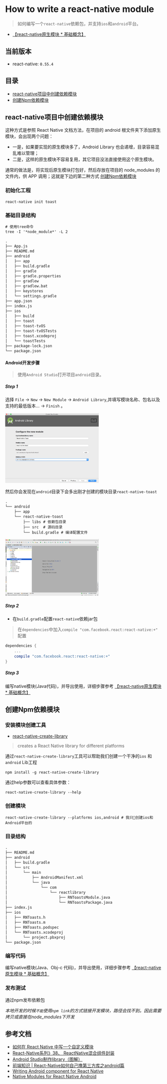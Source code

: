 # How to write a react-native module

> 如何编写一个`react-native`依赖包，并支持`ios`和`android`平台。

- [【react-native原生模块 * 基础概念】](https://github.com/Xing-He/react-native-native-module)

## 当前版本

- react-native: `0.55.4`

## 目录

- [react-native项目中创建依赖模块](#react-native项目中创建依赖模块)
- [创建Npm依赖模块](#创建npm依赖模块)

## react-native项目中创建依赖模块

这种方式是参照 React Native 文档方法，在项目的 android 根文件夹下添加原生模块，会出现两个问题：
- 一是，如果要实现的原生模块多了，Android Library 也会递增，目录容易混乱难以管理；
- 二是，这样的原生模块不容易复用，其它项目没法直接使用这个原生模块。

通常的做法是，将实现后原生模块打包好，然后存放在项目的 node_modules 的文件内，供 APP 调用；这就是下边的第二种方式 [创建Npm依赖模块](#创建npm依赖模块)

### 初始化工程

```shell
react-native init toast
```

### 基础目录结构

```shell
# 使用tree命令
tree -I '*node_module*' -L 2
```

```
.
├── App.js
├── README.md
├── android
│   ├── app
│   ├── build.gradle
│   ├── gradle
│   ├── gradle.properties
│   ├── gradlew
│   ├── gradlew.bat
│   ├── keystores
│   └── settings.gradle
├── app.json
├── index.js
├── ios
│   ├── build
│   ├── toast
│   ├── toast-tvOS
│   ├── toast-tvOSTests
│   ├── toast.xcodeproj
│   └── toastTests
├── package-lock.json
└── package.json
```

#### Android开发步骤

> 使用`Android Studio`打开项目`android`目录。

##### Step 1

选择 `File` -> `New` -> `New Module` -> `Android Library`,并填写模块名称、包名以及支持的最低版本...  -> `Finish` 。

<img src="./assets/1.jpeg" width="300">

然后你会发现在`android`目录下会多出刚才创建的模块目录`react-native-toast`  

```shell
.
└── android
    ├── app
    └── react-native-toast
        ├── libs # 依赖包目录
        ├── src  # 源码目录
        └── build.gradle # 编译配置文件
```

<img src="./assets/2.png" width="300">

##### Step 2

- 在`build.gradle`配置`react-native`依赖jar包

> 在`dependencies`中加入`compile "com.facebook.react:react-native:+"` 配置  

```gradle
dependencies {
    ...
    compile "com.facebook.react:react-native:+"
}
```

##### Step 3

编写native模块(Java代码)，并导出使用，详细步骤参考 [【react-native原生模块 * 基础概念】](https://github.com/Xing-He/react-native-native-module)

## 创建Npm依赖模块

### 安装模块创建工具

- [react-native-create-library](https://github.com/frostney/react-native-create-library) 
> creates a React Native library for different platforms

通过`react-native-create-library`工具可以帮助我们创建一个干净的`ios` 和 `android` Lib工程

```shell
npm install -g react-native-create-library
```

通过help参数可以查看具体参数：

```shell
react-native-create-library --help
```

### 创建模块

```shell
react-native-create-library --platforms ios,android # 我只创建ios和Android平台的
```

### 目录结构

```shell
.
├── README.md
├── android
│   ├── build.gradle
│   └── src
│       └── main
│           ├── AndroidManifest.xml
│           └── java
│               └── com
│                   └── reactlibrary
│                       ├── RNToastsModule.java
│                       └── RNToastsPackage.java
├── index.js
├── ios
│   ├── RNToasts.h
│   ├── RNToasts.m
│   ├── RNToasts.podspec
│   └── RNToasts.xcodeproj
│       └── project.pbxproj
└── package.json
```

### 编写代码

编写native模块(Java、Obj-c 代码)，并导出使用，详细步骤参考 [【react-native原生模块 * 基础概念】](https://github.com/Xing-He/react-native-native-module)

### 发布测试

通过npm发布依赖包

*本地开发的时候`不能`使用`npm link`的方式链接开发模块，路径会找不到。因此需要拷贝或直接在node_modules下开发*

## 参考文档

- [如何在 React Native 中写一个自定义模块](https://www.jianshu.com/p/73ef53244a7b)
- [React-Native系列》38、 ReactNative混合组件封装](https://blog.csdn.net/codetomylaw/article/details/52787404)
- [Android Studio制作library（图解）](https://blog.csdn.net/u013986975/article/details/70160791)
- [前端知识 | React-Native如何自己撸第三方库之android篇](https://www.jianshu.com/p/85bfb44c327c)
- [Writing Android component for React Native](https://medium.com/@sejoker/writing-android-component-for-react-native-e34802bf3377)
- [Native Modules for React Native Android](https://shift.infinite.red/native-modules-for-react-native-android-ac05dbda800d)
